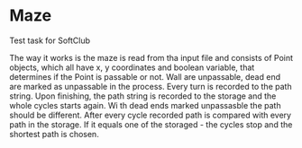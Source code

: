 # Maze
Test task for SoftClub


The way it works is the maze is read from tha input file and consists of Point objects, which all have x, y coordinates and boolean variable, that determines if the Point is passable or not. Wall are unpassable, dead end are marked as unpassable in the process. Every turn is recorded to the path string.
Upon finishing, the path string is recorded to the storage and the whole cycles starts again. Wi th dead ends marked unpassasble the path should be different.
After every cycle recorded path is compared with every path in the storage. If it equals one of the storaged - the cycles stop and the shortest path is chosen.
